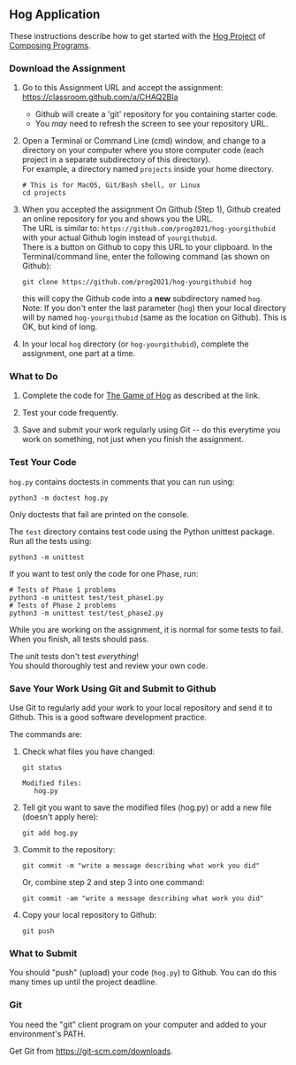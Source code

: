 ## Hog Application

These instructions describe how to get started with the [Hog Project][hog]
of [Composing Programs][compose-progs].

### Download the Assignment

1. Go to this Assignment URL and accept the assignment:    
   <https://classroom.github.com/a/CHAQ2BIa>

   - Github will create a 'git' repository for you containing starter code.
   - You *may* need to refresh the screen to see your repository URL.

2. Open a Terminal or Command Line (cmd) window, and change to a directory
   on your computer where you store computer code (each project in a separate
   subdirectory of this directory).    
   For example, a directory named `projects` inside your home directory.
   ```
   # This is for MacOS, Git/Bash shell, or Linux
   cd projects

3. When you accepted the assignment On Github (Step 1), Github created an
   online repository for you and shows you the URL.  
   The URL is similar to: `https://github.com/prog2021/hog-yourgithubid`    
   with your actual Github login instead of `yourgithubid`.    
   There is a button on Github to copy this URL to your clipboard.
   In the Terminal/command line, enter the following command (as shown on Github):    
   ```
   git clone https://github.com/prog2021/hog-yourgithubid hog
   ```
   this will copy the Github code into a **new** subdirectory named `hog`.    
   Note: If you don't enter the last parameter (`hog`) then your local directory will by named `hog-yourgithubid` (same as the location on Github). This is OK, but kind of long.

4. In your local `hog` directory (or `hog-yourgithubid`), complete the assignment, one part at a time.

### What to Do

1. Complete the code for [The Game of Hog][hog] as described at the link.

2. Test your code frequently.

3. Save and submit your work regularly using Git -- do this everytime you work on something, not just when you finish the assignment.

### Test Your Code

`hog.py` contains doctests in comments that you can run using:
```
python3 -m doctest hog.py
```
Only doctests that fail are printed on the console.

The `test` directory contains test code using the Python unittest package.
Run all the tests using:
```
python3 -m unittest 
```
If you want to test only the code for one Phase, run:
```
# Tests of Phase 1 problems
python3 -m unittest test/test_phase1.py
# Tests of Phase 2 problems
python3 -m unittest test/test_phase2.py
```

While you are working on the assignment, it is normal for some tests to fail.
When you finish, all tests should pass.

The unit tests don't test *everything*!    
You should thoroughly test and review your own code.


### Save Your Work Using Git and Submit to Github

Use Git to regularly add your work to your local repository and send it to Github.  This is a good software development practice.

The commands are:

1. Check what files you have changed:
   ```
   git status

   Modified files:
      hog.py
   ```
2. Tell git you want to save the modified files (hog.py) or add a new file (doesn't apply here):
   ```
   git add hog.py
   ```
3. Commit to the repository:
   ```
   git commit -m "write a message describing what work you did"
   ```
   Or, combine step 2 and step 3 into one command:
   ```
   git commit -am "write a message describing what work you did"
   ```
4. Copy your local repository to Github:
   ```
   git push
   ```

### What to Submit

You should "push" (upload) your code (`hog.py`) to Github.
You can do this many times up until the project deadline.

### Git

You need the "git" client program on your computer
and added to your environment's PATH.

Get Git from <https://git-scm.com/downloads>.


[hog]: https://inst.eecs.berkeley.edu//~cs61a/fa13/proj/hog/hog.html
[compose-progs]: http://composingprograms.com/
